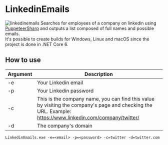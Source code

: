 # LinkedinEmails
![linkedinemails](https://user-images.githubusercontent.com/26238419/231872110-21f60d32-0f94-460e-8398-03c98ab6616c.png)
Searches for employees of a company on linkedin using [PuppeteerSharp](https://github.com/hardkoded/puppeteer-sharp) and outputs a list composed of full names and possible emails.<br />
It's possible to create builds for Windows, Linux and macOS since the project is done in .NET Core 6.

## How to use
| Argument | Description |
| ------------- | ------------- |
| -e | Your Linkedin email |
| -p | Your Linkedin password |
| -c | This is the company name, you can find this value by visiting the company's page and checking the URL. Example: https://www.linkedin.com/company/twitter/ |
| -d | The company's domain |

```
LinkedinEmails.exe -e=<email> -p=<password> -c=twitter -d=twitter.com
```
